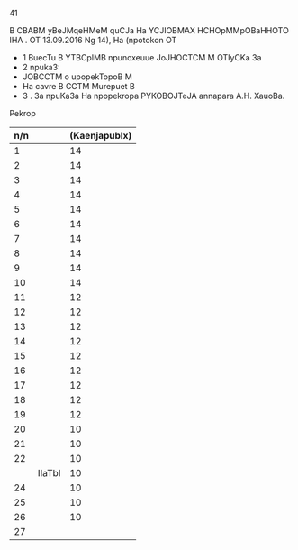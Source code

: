 41

B CBABM yBeJMqeHMeM quCJa Ha YCJIOBMAX HCHOpMMpOBaHHOTO IHA . OT 13.09.2016 Ng 14), Ha (npotokon OT

- 1 BuecTu B YTBCpIMB npunoxeuue JoJHOCTCM M OTIyCKa 3a
- 2 npuka3:
- JOBCCTM o upopekTopoB M
- Ha cavre B CCTM Murepuet B
- 3 . 3a npuKa3a Ha npopekropa PYKOBOJTeJA annapara A.H. XauoBa.

Pekrop

<!-- image -->

<!-- image -->

| n/n   |        | (Kaenjapublx)   |
|-------|--------|-----------------|
| 1     |        | 14              |
| 2     |        | 14              |
| 3     |        | 14              |
| 4     |        | 14              |
| 5     |        | 14              |
| 6     |        | 14              |
| 7     |        | 14              |
| 8     |        | 14              |
| 9     |        | 14              |
| 10    |        | 14              |
| 11    |        | 12              |
| 12    |        | 12              |
| 13    |        | 12              |
| 14    |        | 12              |
| 15    |        | 12              |
| 16    |        | 12              |
| 17    |        | 12              |
| 18    |        | 12              |
| 19    |        | 12              |
| 20    |        | 10              |
| 21    |        | 10              |
| 22    |        | 10              |
|       | IIaTbI | 10              |
| 24    |        | 10              |
| 25    |        | 10              |
| 26    |        | 10              |
| 27    |        |                 |